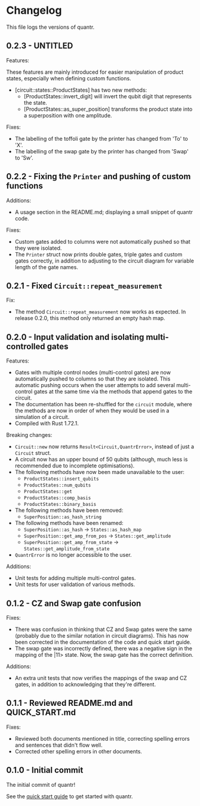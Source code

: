 # Changelog

This file logs the versions of quantr.

## 0.2.3 - UNTITLED

Features:

These features are mainly introduced for easier manipulation of product
states, especially when defining custom functions.

- [circuit::states::ProductStates] has two new methods:
    - [ProductStates::invert_digit] will invert the qubit digit that
      represents the state. 
    - [ProductStates::as_super_position] transforms the product state
      into a superposition with one amplitude.

Fixes:

- The labelling of the toffoli gate by the printer has changed from 'To'
  to 'X'.
- The labelling of the swap gate by the printer has changed from 'Swap'
  to 'Sw'.

## 0.2.2 - Fixing the `Printer` and pushing of custom functions 

Additions:

- A usage section in the README.md; displaying a small snippet of quantr
  code.

Fixes:

- Custom gates added to columns were not automatically pushed so that
  they were isolated.
- The `Printer` struct now prints double gates, triple gates and custom
  gates correctly, in addition to adjusting to the circuit diagram for
  variable length of the gate names.

## 0.2.1 - Fixed `Circuit::repeat_measurement`

Fix:

- The method `Circuit::repeat_measurement` now works as expected. In
  release 0.2.0, this method only returned an empty hash map.

## 0.2.0 - Input validation and isolating multi-controlled gates

Features:

- Gates with multiple control nodes (multi-control gates) are now
  automatically pushed to columns so that they are isolated. This
  automatic pushing occurs when the user attempts to add several
  multi-control gates at the same time via the methods that append gates
  to the circuit. 
- The documentation has been re-shuffled for the `circuit` module, where
  the methods are now in order of when they would be used in a
  simulation of a circuit. 
- Compiled with Rust 1.72.1.

Breaking changes:

- `Circuit::new` now returns `Result<Circuit,QuantrError>`, instead of
  just a `Circuit` struct.
- A circuit now has an upper bound of 50 qubits (although, much less is
  recommended due to incomplete optimisations).
- The following methods have now been made unavailable to the user:
    - `ProductStates::insert_qubits`
    - `ProductStates::num_qubits`
    - `ProductStates::get`
    - `ProductStates::comp_basis`
    - `ProductStates::binary_basis`
- The following methods have been removed:
    - `SuperPosition::as_hash_string`
- The following methods have been renamed:
    - `SuperPosition::as_hash` -> `States::as_hash_map`
    - `SuperPosition::get_amp_from_pos` -> `States::get_amplitude`
    - `SuperPosition::get_amp_from_state` ->
      `States::get_amplitude_from_state`
- `QuantrError` is no longer accessible to the user.

Additions:

- Unit tests for adding multiple multi-control gates.
- Unit tests for user validation of various methods.

## 0.1.2 - CZ and Swap gate confusion

Fixes:

- There was confusion in thinking that CZ and Swap gates were the same
  (probably due to the similar notation in circuit diagrams). This has
  now been corrected in the documentation of the code and quick start
  guide.
- The swap gate was incorrectly defined, there was a negative sign in
  the mapping of the |11> state. Now, the swap gate has the correct
  definition.

Additions:

- An extra unit tests that now verifies the mappings of the swap and CZ
  gates, in addition to acknowledging that they're different.

## 0.1.1 - Reviewed README.md and QUICK_START.md

Fixes:

- Reviewed both documents mentioned in title, correcting spelling errors
  and sentences that didn't flow well.
- Corrected other spelling errors in other documents.

## 0.1.0 - Initial commit

The initial commit of quantr! 

See the 
[quick start guide](QUICK_START.md) to get started with quantr.

